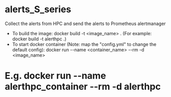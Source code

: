 # alerts_S_series
Collect the alerts from HPC and send the alerts to Prometheus alertmanager
 - To build the image: docker build -t <image_name> . (For example: docker build -t alerthpc .)
 - To start docker container (Note: map the "config.yml" to change the default config): docker run --name <container_name> --rm -d <image_name>
 # E.g. docker run --name alerthpc_container --rm -d alerthpc
